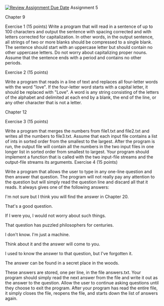 [![Review Assignment Due Date](https://classroom.github.com/assets/deadline-readme-button-22041afd0340ce965d47ae6ef1cefeee28c7c493a6346c4f15d667ab976d596c.svg)](https://classroom.github.com/a/3GzinNZ-)
Assignment 5

Chapter 9

Exercise 1 (15 points)
Write a program that will read in a sentence of up to 100 characters and output the sentence with
spacing corrected and with letters corrected for capitalization. In other words, in the output
sentence, all strings of two or more blanks should be compressed to a single blank. The sentence
should start with an uppercase letter but should contain no other uppercase letters. Do not worry
about capitalizing proper nouns. Assume that the sentence ends with a period and contains no
other periods.


Exercise 2 (15 points)

Write a program that reads in a line of text and replaces all four-letter words with the word
"love". If the four-letter word starts with a capital letter, it should be replaced with "Love". A word
is any string consisting of the letters of the alphabet and delimited at each end by a blank, the
end of the line, or any other character that is not a letter.

Chapter 12

Exercise 3 (15 points)

Write a program that merges the numbers from file1.txt and file2.txt and writes all the numbers
to file3.txt. Assume that each input file contains a list of ints in sorted order from the smallest to
the largest. After the program is run, the output file will contain all the numbers in the two input
files in one longer list in sorted order from smallest to largest. Your program should implement a
function that is called with the two input-file streams and the output-file streams its arguments.
Exercise 4 (15 points)

Write a program that allows the user to type in any one-line question and then answer that
question. The program will not really pay any attention to the question but will simply read the
question line and discard all that it reads. It always gives one of the following answers:

I'm not sure but I think you will find the answer in Chapter 20.

That's a good question.

If I were you, I would not worry about such things.

That question has puzzled philosophers for centuries.

I don't know. I'm just a machine.

Think about it and the answer will come to you.

I used to know the answer to that question, but I've forgotten it.

The answer can be found in a secret place in the woods.

These answers are stored, one per line, in the file answers.txt. Your program should simply read
the next answer from the file and write it out as the answer to the question. Allow the user to
continue asking questions until they choose to exit the program. After your program has read
the entire file, it simply closes the file, reopens the file, and starts down the list of answers again.
